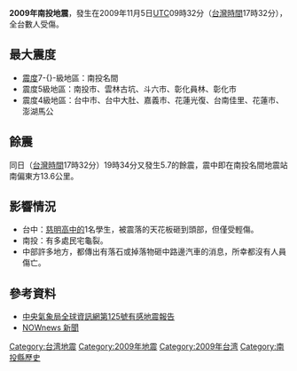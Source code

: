 **2009年南投地震**，發生在2009年11月5日[UTC](https://zh.wikipedia.org/wiki/UTC "wikilink")09時32分（[台灣時間](https://zh.wikipedia.org/wiki/中原標準時間 "wikilink")17時32分），全台數人受傷。

## 最大震度

  - [震度](../Page/交通部中央氣象局地震震度分級.md "wikilink")7-{}-級地區：南投名間
  - 震度5級地區：南投市、雲林古坑、斗六市、彰化員林、彰化市
  - 震度4級地區：台中市、台中大肚、嘉義市、花蓮光復、台南佳里、花蓮市、澎湖馬公

## 餘震

同日（[台灣時間](https://zh.wikipedia.org/wiki/中原標準時間 "wikilink")17時32分）19時34分又發生5.7的餘震，震中即在南投名間地震站南偏東方13.6公里。

## 影響情況

  - 台中：[慈明高中的](https://zh.wikipedia.org/wiki/慈明高中 "wikilink")1名學生，被震落的天花板砸到頭部，但僅受輕傷。
  - 南投：有多處民宅龜裂。
  - 中部許多地方，都傳出有落石或掉落物砸中路邊汽車的消息，所幸都沒有人員傷亡。

## 參考資料

  - [中央氣象局全球資訊網第125號有感地震報告](http://scman.cwb.gov.tw/rtd/detailData_rtdin.asp?fileString=2009110517325762125&no=4&choice=-1&sign=4)
  - [NOWnews 新聞](http://www.nownews.com/2009/11/05/91-2529365.htm)

[Category:台湾地震](https://zh.wikipedia.org/wiki/Category:台湾地震 "wikilink")
[Category:2009年地震](https://zh.wikipedia.org/wiki/Category:2009年地震 "wikilink")
[Category:2009年台湾](https://zh.wikipedia.org/wiki/Category:2009年台湾 "wikilink")
[Category:南投縣歷史](https://zh.wikipedia.org/wiki/Category:南投縣歷史 "wikilink")
